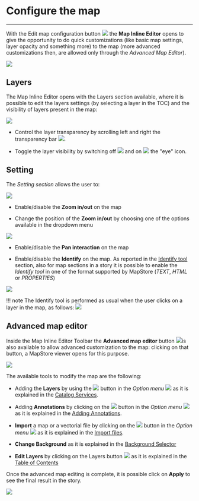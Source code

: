 # Configure the map
**********************

With the Edit map configuration button <img src="../img/button/configure-map-button.jpg" class="ms-docbutton"/> the **Map Inline Editor** opens to give the opportunity to do quick customizations (like basic map settings, layer opacity and something more) to the map (more advanced customizations then, are allowed only through the *Advanced Map Editor*).

<img src="../img/configure-map/configure-map.jpg" class="ms-docimage"/>

## Layers 

The Map Inline Editor opens with the Layers section available, where it is possible to edit the layers settings (by selecting a layer in the TOC) and the visibility of layers present in the map:

<img src="../img/configure-map/layers-conf.jpg" class="ms-docimage"/>

* Control the layer transparency by scrolling left and right the transparency bar <img src="../img/button/transparency-bar.jpg" class="ms-docbutton" style="max-height:20px"/>.

* Toggle the layer visibility by switching off <img src="../img/button/eyeoff.jpg" class="ms-docbutton"/> and on <img src="../img/button/eyeon.jpg" class="ms-docbutton"/> the "eye" icon.

## Setting 

The *Setting section* allows the user to:

<img src="../img/configure-map/setting-conf.jpg" class="ms-docimage"/>

* Enable/disable the **Zoom in/out** on the map

* Change the position of the **Zoom in/out** by choosing one of the options available in the dropdown menu

<img src="../img/configure-map/position-zoom.jpg" class="ms-docimage"/>

* Enable/disable the **Pan interaction** on the map

* Enable/disable the **Identify** on the map. As reported in the [Identify tool](side-bar.md#identify-tool) section, also for map sections in a story it is possible to enable the *Identify tool* in one of the format supported by MapStore (*TEXT*, *HTML* or *PROPERTIES*)

<img src="../img/configure-map/identify-format.jpg" class="ms-docimage"/>

!!! note
    The Identify tool is performed as usual when the user clicks on a layer in the map, as follows: <img src="../img/configure-map/identify-on-map.gif" class="ms-docimage"/>

## Advanced map editor

Inside the Map Inline Editor Toolbar the **Advanced map editor** button <img src="../img/button/edit_button.jpg" class="ms-docbutton"/>is also available to allow advanced customization to the map: clicking on that button, a MapStore viewer opens for this purpose.

<img src="../img/configure-map/ad-edit-map.jpg" class="ms-docimage"/>

The available tools to modify the map are the following:

* Adding the **Layers** by using the <img src="../img/button/catalog-option.jpg" class="ms-docbutton" style="max-height:20px;"/> button in the *Option menu* <img src="../img/button/burger.jpg" class="ms-docbutton"/> as it is explained in the [Catalog Services](catalog.md).

* Adding  **Annotations** by clicking on the <img src="../img/button/annotation-option.jpg" class="ms-docbutton" style="max-height:20px;"/> button in the *Option menu* <img src="../img/button/burger.jpg" class="ms-docbutton"/> as it is explained in the [Adding Annotations](annotations.md).

* **Import** a map or a vectorial file by clicking on the <img src="../img/button/import-button.jpg" class="ms-docbutton" style="max-height:20px;"/> button in the *Option menu* <img src="../img/button/burger.jpg" class="ms-docbutton"/> as it is explained in the [Import files](import.md).

* **Change Background** as it is explained in the [Background Selector](background.md)

* **Edit Layers** by clicking on the Layers button <img src="../img/button/show-layers.jpg" class="ms-docbutton"/> as it is explained in the [Table of Contents](toc.md)

Once the advanced map editing is complete, it is possible click on **Apply** to see the final result in the story.

<img src="../img/configure-map/map-backg-inline.jpg" class="ms-docimage"/>